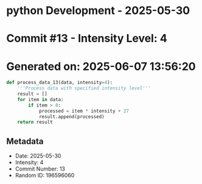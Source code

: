 ﻿# python Development - 2025-05-30
# Commit #13 - Intensity Level: 4
# Generated on: 2025-06-07 13:56:20
```python
def process_data_13(data, intensity=4):
    '''Process data with specified intensity level'''
    result = []
    for item in data:
        if item > 0:
            processed = item * intensity + 27
            result.append(processed)
    return result
```
## Metadata
- Date: 2025-05-30
- Intensity: 4
- Commit Number: 13
- Random ID: 196596060
